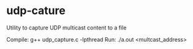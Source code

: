 # udp-cature

Utility to capture UDP multicast content to a file

Compile: g++ udp_capture.c -lpthread
Run: ./a.out <multcast_address> <port> <size in byts to capture>
